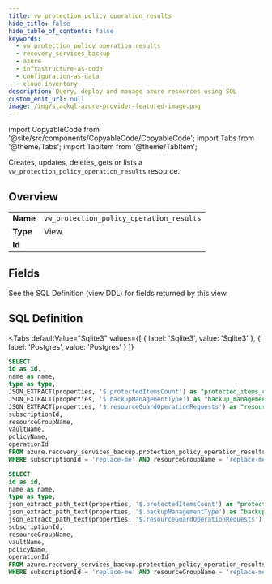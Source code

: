 ```yaml
--- 
title: vw_protection_policy_operation_results
hide_title: false
hide_table_of_contents: false
keywords:
  - vw_protection_policy_operation_results
  - recovery_services_backup
  - azure
  - infrastructure-as-code
  - configuration-as-data
  - cloud inventory
description: Query, deploy and manage azure resources using SQL
custom_edit_url: null
image: /img/stackql-azure-provider-featured-image.png
---
```


import CopyableCode from '@site/src/components/CopyableCode/CopyableCode';
import Tabs from '@theme/Tabs';
import TabItem from '@theme/TabItem';

Creates, updates, deletes, gets or lists a <code>vw_protection_policy_operation_results</code> resource.

## Overview
<table><tbody>
<tr><td><b>Name</b></td><td><code>vw_protection_policy_operation_results</code></td></tr>
<tr><td><b>Type</b></td><td>View</td></tr>
<tr><td><b>Id</b></td><td><CopyableCode code="azure.recovery_services_backup.vw_protection_policy_operation_results" /></td></tr>
</tbody></table>

## Fields

See the SQL Definition (view DDL) for fields returned by this view.

## SQL Definition

<Tabs
defaultValue="Sqlite3"
values={[
{ label: 'Sqlite3', value: 'Sqlite3' },
{ label: 'Postgres', value: 'Postgres' }
]}
>
<TabItem value="Sqlite3">

```sql
SELECT
id as id,
name as name,
type as type,
JSON_EXTRACT(properties, '$.protectedItemsCount') as "protected_items_count",
JSON_EXTRACT(properties, '$.backupManagementType') as "backup_management_type",
JSON_EXTRACT(properties, '$.resourceGuardOperationRequests') as "resource_guard_operation_requests",
subscriptionId,
resourceGroupName,
vaultName,
policyName,
operationId
FROM azure.recovery_services_backup.protection_policy_operation_results
WHERE subscriptionId = 'replace-me' AND resourceGroupName = 'replace-me' AND vaultName = 'replace-me' AND policyName = 'replace-me' AND operationId = 'replace-me';
```

</TabItem>
<TabItem value="Postgres">

```sql
SELECT
id as id,
name as name,
type as type,
json_extract_path_text(properties, '$.protectedItemsCount') as "protected_items_count",
json_extract_path_text(properties, '$.backupManagementType') as "backup_management_type",
json_extract_path_text(properties, '$.resourceGuardOperationRequests') as "resource_guard_operation_requests",
subscriptionId,
resourceGroupName,
vaultName,
policyName,
operationId
FROM azure.recovery_services_backup.protection_policy_operation_results
WHERE subscriptionId = 'replace-me' AND resourceGroupName = 'replace-me' AND vaultName = 'replace-me' AND policyName = 'replace-me' AND operationId = 'replace-me';
```

</TabItem>
</Tabs>
